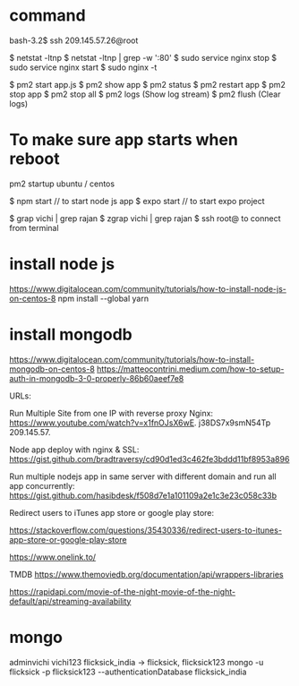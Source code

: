 # command

bash-3.2$ ssh 209.145.57.26@root

$ netstat -ltnp
$ netstat -ltnp | grep -w ':80'
$ sudo service nginx stop
$ sudo service nginx start
$ sudo nginx -t

$ pm2 start app.js
$ pm2 show app
$ pm2 status
$ pm2 restart app
$ pm2 stop app
$ pm2 stop all
$ pm2 logs (Show log stream)
$ pm2 flush (Clear logs)

# To make sure app starts when reboot
pm2 startup ubuntu / centos

$ npm start // to start node js app
$ expo start  // to start expo project

$ grap vichi <file-name> | grep rajan
$ zgrap vichi <file-name> | grep rajan
$ ssh root@<host-ip-address> to connect from terminal


# install node js
  https://www.digitalocean.com/community/tutorials/how-to-install-node-js-on-centos-8
  npm install --global yarn
  
# install mongodb
  https://www.digitalocean.com/community/tutorials/how-to-install-mongodb-on-centos-8
  https://matteocontrini.medium.com/how-to-setup-auth-in-mongodb-3-0-properly-86b60aeef7e8

URLs:

Run Multiple Site from one IP with reverse proxy Nginx:  https://www.youtube.com/watch?v=x1fnOJsX6wE. j38DS7x9smN54Tp   209.145.57. 
  
Node app deploy with nginx & SSL:  https://gist.github.com/bradtraversy/cd90d1ed3c462fe3bddd11bf8953a896 
  
Run multiple nodejs app in same server with different domain and run all app concurrently:    https://gist.github.com/hasibdesk/f508d7e1a101109a2e1c3e23c058c33b
  
  
Redirect users to iTunes app store or google play store:
  
  https://stackoverflow.com/questions/35430336/redirect-users-to-itunes-app-store-or-google-play-store
  
  https://www.onelink.to/
  
  
 TMDB
  https://www.themoviedb.org/documentation/api/wrappers-libraries
  
  https://rapidapi.com/movie-of-the-night-movie-of-the-night-default/api/streaming-availability
  
  # mongo
  adminvichi vichi123
  flicksick_india -> flicksick, flicksick123
  mongo -u flicksick -p flicksick123 --authenticationDatabase flicksick_india
